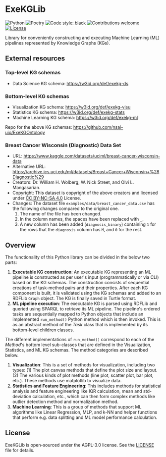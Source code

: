 # ExeKGLib

![Python](https://img.shields.io/badge/python-v3.8+-blue.svg)
![Poetry](https://img.shields.io/badge/poetry-v1.2.2-blue)
[![Code style: black][black-badge]][black]
![Contributions welcome](https://img.shields.io/badge/contributions-welcome-orange.svg)
[![License](https://img.shields.io/badge/license-AGPL%203.0-blue)](https://www.gnu.org/licenses/agpl-3.0.en.html)

Library for conveniently constructing and executing Machine Learning (ML) pipelines represented by Knowledge Graphs (KGs).

## External resources
### Top-level KG schemas
- Data Science KG schema: https://w3id.org/def/exekg-ds

### Bottom-level KG schemas
- Visualization KG schema: https://w3id.org/def/exekg-visu
- Statistics KG schema: https://w3id.org/def/exekg-stats
- Machine Learning KG schema: https://w3id.org/def/exekg-ml

Repo for the above KG schemas: https://github.com/nsai-uio/ExeKGOntology

### Breast Cancer Wisconsin (Diagnostic) Data Set
- URL: https://www.kaggle.com/datasets/uciml/breast-cancer-wisconsin-data
- Alternative URL: https://archive.ics.uci.edu/ml/datasets/Breast+Cancer+Wisconsin+%28Diagnostic%29
- Creators: Dr. William H. Wolberg, W. Nick Street, and Olvi L. Mangasarian.
- Copyright: This dataset is copyright of the above creators and licensed under [CC BY-NC-SA 4.0](https://creativecommons.org/licenses/by-nc-sa/4.0/) License.
- Changes: The dataset file `examples/data/breast_cancer_data.csv` has the following changes compared to the original one.
  1. The name of the file has been changed.
  2. In the column names, the spaces have been replaced with `_`.
  3. A new column has been added (`diagnosis_binary`) containing `1` for the rows that the `diagnosis` column has `M`, and `0` for the rest.

## Overview
The functionality of this Python library can be divided in the below two parts:
1. **Executable KG construction**: An executable KG representing an ML pipeline is constructed as per user's input (programmatically or via CLI) based on the KG schemas. The construction consists of sequential creations of task-method pairs and their properties. After each KG component is built, it is validated using the KG schemas and added to an RDFLib `Graph` object. The KG is finally saved in Turtle format.
2. **ML pipeline execution**: The executable KG is parsed using RDFLib and queried using SPARQL to retrieve its ML pipeline. The pipeline's ordered tasks are sequentially mapped to Python objects that include an implemented `run_method()` Python method which is then invoked. This is as an abstract method of the _Task_ class that is implemented by its bottom-level children classes.

The different implementations of `run_method()` correspond to each of the _Method_'s bottom level sub-classes that are defined in the Visualization, Statistics, and ML KG schemas. The method categories are described below.
1. **Visualization**: This is a set of methods for visualization, including two types: (1) The plot canvas methods that define the plot size and layout. (2) The various kinds of plot methods (line plot, scatter plot, bar plot, etc.). These methods use matplotlib to visualize data.
2. **Statistics and Feature Engineering**: This includes methods for statistical analysis and feature engineering like IQR calculation, mean and std-deviation calculation, etc., which can then form complex methods like outlier detection method and normalization method.
3. **Machine Learning**: This is a group of methods that support ML algorithms like Linear Regression, MLP, and k-NN and helper functions that perform e.g. data splitting and ML model performance calculation.

## License

ExeKGLib is open-sourced under the AGPL-3.0 license. See the
[LICENSE](LICENSE) file for details.

<!-- URLs -->
[black-badge]: https://img.shields.io/badge/code%20style-black-000000.svg
[black]: https://github.com/psf/black
[ci-badge]: https://github.com/boschresearch/ExeKGLib/actions/workflows/ci.yaml/badge.svg
[ci]: https://github.com/boschresearch/ExeKGLib/actions/workflows/ci.yaml
[docs-badge]: https://img.shields.io/badge/docs-gh--pages-inactive
[docs]: https://github.com/boschresearch/ExeKGLib/tree/gh-pages
[license-badge]: https://img.shields.io/badge/License-All%20rights%20reserved-informational
[license-url]: https://pages.github.boschdevcloud.com/bcai-internal//latest/license
[pre-commit-badge]: https://img.shields.io/badge/pre--commit-enabled-brightgreen?logo=pre-commit&logoColor=white
[pre-commit]: https://github.com/pre-commit/pre-commit
